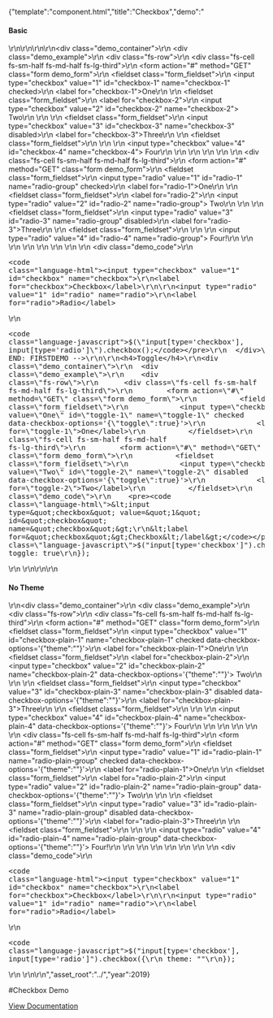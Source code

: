 {"template":"component.html","title":"Checkbox","demo":"<h4>Basic</h4>\r\n\r\n<!-- START: FIRSTDEMO -->\r\n\r\n<div class=\"demo_container\">\r\n  <div class=\"demo_example\">\r\n    <div class=\"fs-row\">\r\n      <div class=\"fs-cell fs-sm-half fs-md-half fs-lg-third\">\r\n        <form action=\"#\" method=\"GET\" class=\"form demo_form\">\r\n          <fieldset class=\"form_fieldset\">\r\n            <input type=\"checkbox\" value=\"1\" id=\"checkbox-1\" name=\"checkbox-1\" checked>\r\n            <label for=\"checkbox-1\">One</label>\r\n          </fieldset>\r\n          <fieldset class=\"form_fieldset\">\r\n            <label for=\"checkbox-2\">\r\n              <input type=\"checkbox\" value=\"2\" id=\"checkbox-2\" name=\"checkbox-2\"> Two\r\n            </label>\r\n          </fieldset>\r\n          <fieldset class=\"form_fieldset\">\r\n            <input type=\"checkbox\" value=\"3\" id=\"checkbox-3\" name=\"checkbox-3\" disabled>\r\n            <label for=\"checkbox-3\">Three</label>\r\n          </fieldset>\r\n          <fieldset class=\"form_fieldset\">\r\n            <label>\r\n              <span>\r\n                <input type=\"checkbox\" value=\"4\" id=\"checkbox-4\" name=\"checkbox-4\"> Four\r\n              </span>\r\n            </label>\r\n          </fieldset>\r\n        </form>\r\n      </div>\r\n      <div class=\"fs-cell fs-sm-half fs-md-half fs-lg-third\">\r\n        <form action=\"#\" method=\"GET\" class=\"form demo_form\">\r\n          <fieldset class=\"form_fieldset\">\r\n            <input type=\"radio\" value=\"1\" id=\"radio-1\" name=\"radio-group\" checked>\r\n            <label for=\"radio-1\">One</label>\r\n          </fieldset>\r\n          <fieldset class=\"form_fieldset\">\r\n            <label for=\"radio-2\">\r\n              <input type=\"radio\" value=\"2\" id=\"radio-2\" name=\"radio-group\"> Two\r\n            </label>\r\n          </fieldset>\r\n          <fieldset class=\"form_fieldset\">\r\n            <input type=\"radio\" value=\"3\" id=\"radio-3\" name=\"radio-group\" disabled>\r\n            <label for=\"radio-3\">Three</label>\r\n          </fieldset>\r\n          <fieldset class=\"form_fieldset\">\r\n            <label>\r\n              <span>\r\n                <input type=\"radio\" value=\"4\" id=\"radio-4\" name=\"radio-group\"> Four!\r\n              </span>\r\n            </label>\r\n          </fieldset>\r\n        </form>\r\n      </div>\r\n    </div>\r\n  </div>\r\n  <div class=\"demo_code\">\r\n    <pre><code class=\"language-html\">&lt;input type=&quot;checkbox&quot; value=&quot;1&quot; id=&quot;checkbox&quot; name=&quot;checkbox&quot;&gt;\r\n&lt;label for=&quot;checkbox&quot;&gt;Checkbox&lt;/label&gt;\r\n\r\n&lt;input type=&quot;radio&quot; value=&quot;1&quot; id=&quot;radio&quot; name=&quot;radio&quot;&gt;\r\n&lt;label for=&quot;radio&quot;&gt;Radio&lt;/label&gt;</code></pre>\r\n    <pre><code class=\"language-javascript\">$(\"input[type='checkbox'], input[type='radio']\").checkbox();</code></pre>\r\n  </div>\r\n</div>\r\n\r\n<!-- END: FIRSTDEMO -->\r\n\r\n<h4>Toggle</h4>\r\n<div class=\"demo_container\">\r\n  <div class=\"demo_example\">\r\n    <div class=\"fs-row\">\r\n      <div class=\"fs-cell fs-sm-half fs-md-half fs-lg-third\">\r\n        <form action=\"#\" method=\"GET\" class=\"form demo_form\">\r\n          <fieldset class=\"form_fieldset\">\r\n            <input type=\"checkbox\" value=\"One\" id=\"toggle-1\" name=\"toggle-1\" checked data-checkbox-options='{\"toggle\":true}'>\r\n            <label for=\"toggle-1\">One</label>\r\n          </fieldset>\r\n        </form>\r\n      </div>\r\n      <div class=\"fs-cell fs-sm-half fs-md-half fs-lg-third\">\r\n        <form action=\"#\" method=\"GET\" class=\"form demo_form\">\r\n          <fieldset class=\"form_fieldset\">\r\n            <input type=\"checkbox\" value=\"Two\" id=\"toggle-2\" name=\"toggle-2\" disabled data-checkbox-options='{\"toggle\":true}'>\r\n            <label for=\"toggle-2\">Two</label>\r\n          </fieldset>\r\n        </form>\r\n      </div>\r\n    </div>\r\n  </div>\r\n  <div class=\"demo_code\">\r\n    <pre><code class=\"language-html\">&lt;input type=&quot;checkbox&quot; value=&quot;1&quot; id=&quot;checkbox&quot; name=&quot;checkbox&quot;&gt;\r\n&lt;label for=&quot;checkbox&quot;&gt;Checkbox&lt;/label&gt;</code></pre>\r\n    <pre><code class=\"language-javascript\">$(\"input[type='checkbox']\").checkbox({\r\n  toggle: true\r\n});</code></pre>\r\n  </div>\r\n</div>\r\n\r\n<h4>No Theme</h4>\r\n<div class=\"demo_container\">\r\n  <div class=\"demo_example\">\r\n    <div class=\"fs-row\">\r\n      <div class=\"fs-cell fs-sm-half fs-md-half fs-lg-third\">\r\n        <form action=\"#\" method=\"GET\" class=\"form demo_form\">\r\n          <fieldset class=\"form_fieldset\">\r\n            <input type=\"checkbox\" value=\"1\" id=\"checkbox-plain-1\" name=\"checkbox-plain-1\" checked data-checkbox-options='{\"theme\":\"\"}'>\r\n            <label for=\"checkbox-plain-1\">One</label>\r\n          </fieldset>\r\n          <fieldset class=\"form_fieldset\">\r\n            <label for=\"checkbox-plain-2\">\r\n              <input type=\"checkbox\" value=\"2\" id=\"checkbox-plain-2\" name=\"checkbox-plain-2\" data-checkbox-options='{\"theme\":\"\"}'> Two\r\n            </label>\r\n          </fieldset>\r\n          <fieldset class=\"form_fieldset\">\r\n            <input type=\"checkbox\" value=\"3\" id=\"checkbox-plain-3\" name=\"checkbox-plain-3\" disabled data-checkbox-options='{\"theme\":\"\"}'>\r\n            <label for=\"checkbox-plain-3\">Three</label>\r\n          </fieldset>\r\n          <fieldset class=\"form_fieldset\">\r\n            <label>\r\n              <span>\r\n                <input type=\"checkbox\" value=\"4\" id=\"checkbox-plain-4\" name=\"checkbox-plain-4\" data-checkbox-options='{\"theme\":\"\"}'> Four\r\n              </span>\r\n            </label>\r\n          </fieldset>\r\n        </form>\r\n      </div>\r\n      <div class=\"fs-cell fs-sm-half fs-md-half fs-lg-third\">\r\n        <form action=\"#\" method=\"GET\" class=\"form demo_form\">\r\n          <fieldset class=\"form_fieldset\">\r\n            <input type=\"radio\" value=\"1\" id=\"radio-plain-1\" name=\"radio-plain-group\" checked data-checkbox-options='{\"theme\":\"\"}'>\r\n            <label for=\"radio-plain-1\">One</label>\r\n          </fieldset>\r\n          <fieldset class=\"form_fieldset\">\r\n            <label for=\"radio-plain-2\">\r\n              <input type=\"radio\" value=\"2\" id=\"radio-plain-2\" name=\"radio-plain-group\" data-checkbox-options='{\"theme\":\"\"}'> Two\r\n            </label>\r\n          </fieldset>\r\n          <fieldset class=\"form_fieldset\">\r\n            <input type=\"radio\" value=\"3\" id=\"radio-plain-3\" name=\"radio-plain-group\" disabled data-checkbox-options='{\"theme\":\"\"}'>\r\n            <label for=\"radio-plain-3\">Three</label>\r\n          </fieldset>\r\n          <fieldset class=\"form_fieldset\">\r\n            <label>\r\n              <span>\r\n                <input type=\"radio\" value=\"4\" id=\"radio-plain-4\" name=\"radio-plain-group\" data-checkbox-options='{\"theme\":\"\"}'> Four!\r\n              </span>\r\n            </label>\r\n          </fieldset>\r\n        </form>\r\n      </div>\r\n    </div>\r\n  </div>\r\n  <div class=\"demo_code\">\r\n    <pre><code class=\"language-html\">&lt;input type=&quot;checkbox&quot; value=&quot;1&quot; id=&quot;checkbox&quot; name=&quot;checkbox&quot;&gt;\r\n&lt;label for=&quot;checkbox&quot;&gt;Checkbox&lt;/label&gt;\r\n\r\n&lt;input type=&quot;radio&quot; value=&quot;1&quot; id=&quot;radio&quot; name=&quot;radio&quot;&gt;\r\n&lt;label for=&quot;radio&quot;&gt;Radio&lt;/label&gt;</code></pre>\r\n    <pre><code class=\"language-javascript\">$(\"input[type='checkbox'], input[type='radio']\").checkbox({\r\n  theme: \"\"\r\n});</code></pre>\r\n  </div>\r\n</div>\r\n","asset_root":"../","year":2019}

 #Checkbox Demo
<p class="back_link"><a href="https://formstone.it/components/checkbox">View Documentation</a></p>